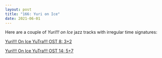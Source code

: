 ```yaml
---
layout: post  
title: "166: Yuri on Ice"  
date: 2021-06-01  
---
```


Here are a couple of *Yuri!!! on Ice* jazz tracks with irregular time signatures:

[Yuri!!! On Ice YuTra!!! OST 8: 3+2](https://youtu.be/7tSwpXNjssc)

[Yuri!!! On Ice YuTra!!! OST 14: 5+7](https://youtu.be/JyoHdjh1qOQ)
